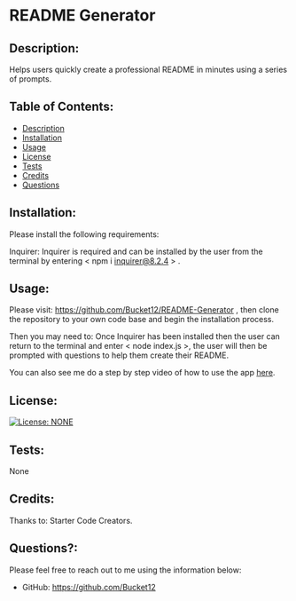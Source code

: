 # README Generator

  ## Description:
  Helps users quickly create a professional README in minutes using a series of prompts.

  ## Table of Contents:

  * [Description](#description)
  * [Installation](#installation)
  * [Usage](#usage)
  * [License](#license)
  * [Tests](#tests)
  * [Credits](#credits)
  * [Questions](#questions)
  
  ## Installation:
  Please install the following requirements:

  Inquirer: Inquirer is required and can be installed by the user from the terminal by entering < npm i inquirer@8.2.4 > .

  ## Usage: 
  Please visit: https://github.com/Bucket12/README-Generator , then clone the repository to your own code base and begin the installation process.

  Then you may need to:
  Once Inquirer has been installed then the user can return to the terminal and enter < node index.js >, the user will then be prompted with questions to help them create their README.

  You can also see me do a step by step video of how to use the app [here](https://drive.google.com/file/d/1F8WGa2ASpa7Mvv2he6zpkiiEzs49c2yv/view).

  ## License:
  [![License: NONE](https://img.shields.io/badge/license-Unlicense-blue.svg)](https://unlicense.org/)

  ## Tests:
  None

  ## Credits:
  Thanks to: Starter Code Creators.

  ## Questions?:
  Please feel free to reach out to me using the information below:

  * GitHub: https://github.com/Bucket12
